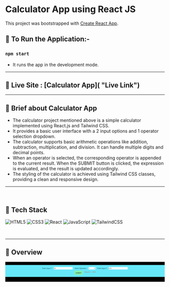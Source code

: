 # Calculator App using React JS

This project was bootstrapped with [Create React App](https://github.com/facebook/create-react-app).

## 📌 To Run the Application:-

### `npm start`
- It runs the app in the development mode.

<hr>

## 📌 Live Site : [Calculator App]( "Live Link")

<hr>

## 📌 Brief about Calculator App

- The calculator project mentioned above is a simple calculator implemented using React.js and Tailwind CSS. 
- It provides a basic user interface with a 2 input options and 1 operator selection dropdown.
- The calculator supports basic arithmetic operations like addition, subtraction, multiplication, and division. It can handle multiple digits and decimal points. 
- When an operator is selected, the corresponding operator is appended to the current result. When the SUBMIT button is clicked, the expression is evaluated, and the result is updated accordingly. 
- The styling of the calculator is achieved using Tailwind CSS classes, providing a clean and responsive design.
 
<hr>
<br>

## 📌 Tech Stack
![HTML5](https://img.shields.io/badge/html5-%23E34F26.svg?style=for-the-badge&logo=html5&logoColor=white)
![CSS3](https://img.shields.io/badge/css3-%231572B6.svg?style=for-the-badge&logo=css3&logoColor=white)
![React](https://img.shields.io/badge/react-%2320232a.svg?style=for-the-badge&logo=react&logoColor=%2361DAFB)
![JavaScript](https://img.shields.io/badge/javascript-%23323330.svg?style=for-the-badge&logo=javascript&logoColor=%23F7DF1E)
![TailwindCSS](https://img.shields.io/badge/tailwindcss-%2338B2AC.svg?style=for-the-badge&logo=tailwind-css&logoColor=white)

<br>
<hr>

## 📌 Overview
![First page screenshot](./assets/first-page-ss.PNG)

<br>